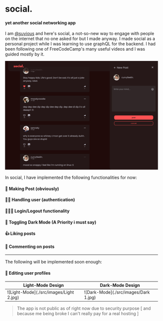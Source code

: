 # social.
#### yet another social networking app

I am [@suyious](https://github.com/suyious) and here's social, a not-so-new way to engage with people on the internet that no one asked for but I made anyway. I made social as a personal project while I was learning to use graphQL for the backend. I had been following one of FreeCodeCamp's many useful videos and I was guided mostly by it.

![Look and Feel of the app](./src/images/Design.jpg)

In social, I have implemented the following functionalities for now:
#### 📮 Making Post (obviously)
#### 🙍🏻 Handling user (authentication)
#### 👨🏻‍💻 Login/Logout functionality
#### 🏴 Toggling Dark Mode (A Priority i must say)
#### 👍 Liking posts
#### 💬 Commenting on posts
------
The following will be implemented soon enough:
#### 👗 Editing user profiles

|Light-Mode Design| Dark-Mode Design|
|--|--|
|![Light-Mode](./src/images/Light 2.jpg)|![Dark-Mode](./src/images/Dark 1.jpg)|

> The app is not public as of right now due to security purpose [ and because me being broke I can't really pay for a real hosting ]
